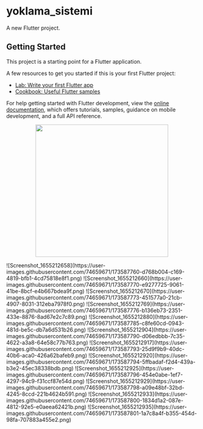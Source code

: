 # yoklama_sistemi

A new Flutter project.

## Getting Started

This project is a starting point for a Flutter application.

A few resources to get you started if this is your first Flutter project:

- [Lab: Write your first Flutter app](https://docs.flutter.dev/get-started/codelab)
- [Cookbook: Useful Flutter samples](https://docs.flutter.dev/cookbook)

For help getting started with Flutter development, view the
[online documentation](https://docs.flutter.dev/), which offers tutorials,
samples, guidance on mobile development, and a full API reference.
<p align="center">
  <img src="[Screenshot_1655212658]" width="350">
</p>
![Screenshot_1655212658](https://user-images.githubusercontent.com/74659671/173587760-d768b004-c169-4819-bfb1-4cd75818e8f1.png)
![Screenshot_1655212660](https://user-images.githubusercontent.com/74659671/173587770-e9277725-9061-41be-8bcf-e4b667bdea9f.png)
![Screenshot_1655212670](https://user-images.githubusercontent.com/74659671/173587773-451577a0-21cb-4907-8031-312eba7978f0.png)
![Screenshot_1655212769](https://user-images.githubusercontent.com/74659671/173587776-b136eb73-2351-433e-8876-8ad67e2c7c89.png)
![Screenshot_1655212880](https://user-images.githubusercontent.com/74659671/173587785-c8fe60cd-0943-481d-be5c-db7a6d531b26.png)
![Screenshot_1655212904](https://user-images.githubusercontent.com/74659671/173587790-d06edbbb-7c35-4622-a3a8-64e58c77b763.png)
![Screenshot_1655212917](https://user-images.githubusercontent.com/74659671/173587793-25d9f9b9-40dc-40b6-aca0-426a62bafeb9.png)
![Screenshot_1655212920](https://user-images.githubusercontent.com/74659671/173587794-5ffbadaf-f2d4-439a-b3e2-45ec38338bdb.png)
![Screenshot_1655212925](https://user-images.githubusercontent.com/74659671/173587796-454e0abe-1ef7-4297-94c9-f31ccf87e54d.png)
![Screenshot_1655212929](https://user-images.githubusercontent.com/74659671/173587798-a09e48bf-32bd-4245-8ccd-221b4624b591.png)
![Screenshot_1655212933](https://user-images.githubusercontent.com/74659671/173587800-1834d1a2-087e-4812-92e5-e0aeea62421b.png)
![Screenshot_1655212935](https://user-images.githubusercontent.com/74659671/173587801-1a7c8a4f-b355-454d-98fa-707883a455e2.png)
